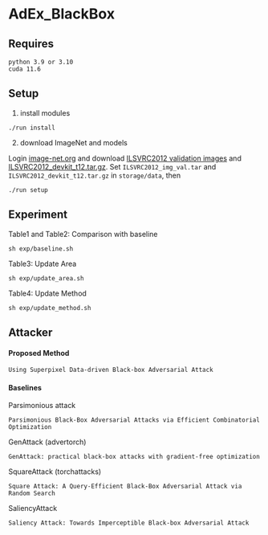 # AdEx_BlackBox

## Requires

    python 3.9 or 3.10
    cuda 11.6

## Setup

1. install modules

```
./run install
```

2. download ImageNet and models

Login [image-net.org](https://image-net.org/login.php) and download [ILSVRC2012 validation images](https://image-net.org/data/ILSVRC/2012/ILSVRC2012_img_val.tar) and [ILSVRC2012_devkit_t12.tar.gz](https://image-net.org/data/ILSVRC/2012/ILSVRC2012_devkit_t12.tar.gz).
Set `ILSVRC2012_img_val.tar` and `ILSVRC2012_devkit_t12.tar.gz` in `storage/data`, then

```
./run setup
```

## Experiment

Table1 and Table2: Comparison with baseline

```
sh exp/baseline.sh
```

Table3: Update Area

```
sh exp/update_area.sh
```

Table4: Update Method

```
sh exp/update_method.sh
```

## Attacker

#### Proposed Method

    Using Superpixel Data-driven Black-box Adversarial Attack

#### Baselines

Parsimonious attack

    Parsimonious Black-Box Adversarial Attacks via Efficient Combinatorial Optimization

GenAttack (advertorch)

    GenAttack: practical black-box attacks with gradient-free optimization

SquareAttack (torchattacks)

    Square Attack: A Query-Efficient Black-Box Adversarial Attack via Random Search

SaliencyAttack

    Saliency Attack: Towards Imperceptible Black-box Adversarial Attack
